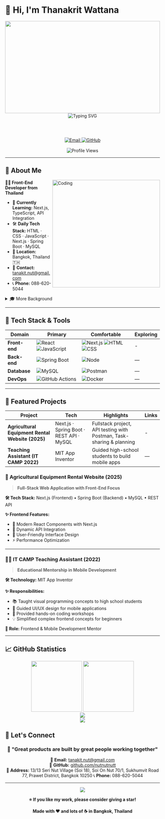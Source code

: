 # 👋 Hi, I'm Thanakrit Wattana

<div align="center">
  
  <!-- Clean Banner -->
  <img width="100%" height="300" src="https://capsule-render.vercel.app/api?type=waving&color=0:0EA5E9,100:22D3EE&height=200&section=header&text=Thanakrit%20Wattana&fontSize=40&fontColor=ffffff&animation=fadeIn&fontAlignY=35&desc=Front-End%20Developer&descAlignY=51&descSize=20" />
  
  <!-- Typing Animation -->
  <br/>
  <img src="https://readme-typing-svg.demolab.com?font=Fira+Code&weight=600&size=24&duration=2500&pause=1000&color=0EA5E9&center=true&vCenter=true&random=false&width=600&lines=Front+End+Developer;Next.js+%7C+API+Integration;Lifelong+Learner" alt="Typing SVG" />
  
  <br/><br/>
  
  <!-- Social Badges -->
  <a href="mailto:tanakit.nut@gmail.com">
    <img src="https://img.shields.io/badge/📧_tanakit.nut@gmail.com-D14836?style=for-the-badge&logo=gmail&logoColor=white" alt="Email" />
  </a>
  <a href="https://github.com/nutnutnutt">
    <img src="https://img.shields.io/badge/🐙_GitHub-181717?style=for-the-badge&logo=github&logoColor=white" alt="GitHub" />
  </a>
  <br/><br/>
  <img src="https://komarev.com/ghpvc/?username=Thanakritdev&style=flat-square&color=0EA5E9" alt="Profile Views" />

</div>

---

## 🚀 About Me

<img align="right" alt="Coding" width="350" src="https://raw.githubusercontent.com/abhisheknaiidu/abhisheknaiidu/master/code.gif" />

**👨‍💻 Front-End Developer from Thailand**

- 🌱 **Currently Learning:** Next.js, TypeScript, API Integration
- 🛠 **Daily Tech Stack:** HTML · CSS · JavaScript · Next.js · Spring Boot · MySQL
- 📍 **Location:** Bangkok, Thailand 🇹🇭
- 📧 **Contact:** tanakit.nut@gmail.com
- 📞 **Phone:** 088-620-5044

<details>
  <summary>🎓 More Background</summary>
  <br/>
  
- **Education:** B.Sc. Information Technology, Maejo University (AY 2025), GPA 2.50
- **Highlight Project:** Agricultural Equipment Rental Website (2025) – Fullstack with Next.js + Spring Boot
- **Activities:** TA @ IT CAMP (MIT App Inventor), Agile Workshop
- **Languages:** Thai (Native), English (B1 CEFR)

</details>

---

## 🧰 Tech Stack & Tools

<div align="center">

| Domain | Primary | Comfortable | Exploring |
|--------|---------|-------------|-----------|
| **Front-end** | ![React](https://img.shields.io/badge/React-20232A?logo=react&logoColor=61DAFB) ![JavaScript](https://img.shields.io/badge/JavaScript-F7DF1E?logo=javascript&logoColor=000) | ![Next.js](https://img.shields.io/badge/Next.js-000?logo=nextdotjs) ![HTML](https://img.shields.io/badge/HTML5-E34F26?logo=html5&logoColor=fff) ![CSS](https://img.shields.io/badge/CSS3-1572B6?logo=css3&logoColor=fff) | -
| **Back-end** | ![Spring Boot](https://img.shields.io/badge/Spring%20Boot-6DB33F?logo=springboot&logoColor=fff) | ![Node](https://img.shields.io/badge/Node.js-339933?logo=node.js&logoColor=fff) | — |
| **Database** | ![MySQL](https://img.shields.io/badge/MySQL-4479A1?logo=mysql&logoColor=fff) | ![Postman](https://img.shields.io/badge/Postman-FF6C37?logo=postman&logoColor=fff) | — |
| **DevOps** | ![GitHub Actions](https://img.shields.io/badge/GitHub%20Actions-2088FF?logo=githubactions&logoColor=fff) | ![Docker](https://img.shields.io/badge/Docker-2496ED?logo=docker&logoColor=fff) | — |

</div>

---

## 📌 Featured Projects

| Project | Tech | Highlights | Links |
|---------|------|-----------|-------|
| **Agricultural Equipment Rental Website (2025)** | Next.js · Spring Boot · REST API · MySQL | Fullstack project, API testing with Postman, Task-sharing & planning | - |
| **Teaching Assistant (IT CAMP 2022)** | MIT App Inventor | Guided high-school students to build mobile apps | — |

### 🌾 Agricultural Equipment Rental Website (2025)
> **Full-Stack Web Application with Front-End Focus**

**🛠️ Tech Stack:** Next.js (Frontend) • Spring Boot (Backend) • MySQL • REST API

**✨ Frontend Features:**
- 🎨 Modern React Components with Next.js
- 🔄 Dynamic API Integration
- 🎯 User-Friendly Interface Design
- ⚡ Performance Optimization


---

### 👨‍🏫 IT CAMP Teaching Assistant (2022)
> **Educational Mentorship in Mobile Development**

**🛠️ Technology:** MIT App Inventor

**✨ Responsibilities:**
- 📚 Taught visual programming concepts to high school students
- 🎨 Guided UI/UX design for mobile applications
- 🤝 Provided hands-on coding workshops
- 💡 Simplified complex frontend concepts for beginners

**🎯 Role:** Frontend & Mobile Development Mentor

---

## 📈 GitHub Statistics

<div align="center">
  
  <img height="165" src="https://github-readme-stats.vercel.app/api?username=Thanakritdev&show_icons=true&theme=tokyonight&include_all_commits=true&count_private=true" />
  
  <img height="165" src="https://github-readme-stats.vercel.app/api/top-langs/?username=Thanakritdev&layout=compact&theme=tokyonight" />

</div>

<div align="center">
  <img src="https://github-readme-streak-stats.herokuapp.com/?user=Thanakritdev&theme=tokyonight" />
</div>

<div align="center">
  <img src="https://github-profile-trophy.vercel.app/?username=Thanakritdev&theme=onestar&no-frame=true&row=1&column=6" />
</div>



## 🤝 Let's Connect

<div align="center">

### 💬 "Great products are built by great people working together"

📧 **Email:** [tanakit.nut@gmail.com](mailto:tanakit.nut@gmail.com)  
🧰 **GitHub:** [github.com/nutnutnutt](https://github.com/nutnutnutt)  
📍 **Address:** 13/13 Seri Nut Village (Soi 18), Soi On Nut 70/1,
Sukhumvit Road 77, Prawet District, Bangkok 10250
📞 **Phone:** 088-620-5044

</div>

---

<div align="center">
  
  <!-- Animated Footer Wave -->
  <img src="https://capsule-render.vercel.app/api?type=waving&color=0:0ea5e9,100:22d3ee&height=120&section=footer" />
  
  **⭐ If you like my work, please consider giving a star!**
  
  **Made with ❤️ and lots of ☕ in Bangkok, Thailand**
  
</div>

<!-- GitHub Snake Animation -->
<!-- Uncomment after enabling GitHub Action -->
<!--
![Snake animation](https://raw.githubusercontent.com/nutnutnutt/nutnutnutt/output/github-contribution-grid-snake.svg)
-->
